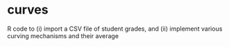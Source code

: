 # curves
R code to (i) import a CSV file of student grades, and (ii) implement various curving mechanisms and their average
